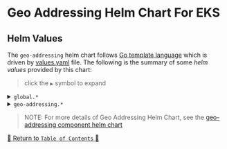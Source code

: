 # Geo Addressing Helm Chart For EKS

## Helm Values

The `geo-addressing` helm chart follows [Go template language](https://pkg.go.dev/text/template) which is driven
by [values.yaml](values.yaml) file. The following is the summary of some *helm values*
provided by this chart:

> click the `▶` symbol to expand

<details>
<summary><code>global.*</code></summary>

| Parameter                                       | Description                                                                                                                                         | Default        |
|-------------------------------------------------|-----------------------------------------------------------------------------------------------------------------------------------------------------|----------------|
| *`global.awsRegion`                             | The AWS Region of AWS EFS                                                                                                                           | `us-east-1`    |
| *`global.nfs.fileSystemId`                      | The EFS fileSystemId                                                                                                                                | `fileSystemId` |
| `global.addressingHook.storageClass.enabled`    | If you want to provide a custom Storage class for Addressing Hook, you need to disable this flag and set the storageClass Name Parameter.           | `true`         |
| `global.addressingHook.storageClass.name`       | If you want to provide a custom Storage class for Addressing Hook, you need to disable the flag and set the storageClass Name Parameter.            | `~`            |
| `global.nfs.storageClass.enabled`               | If you want to provide a custom Storage class for Addressing Service, you need to disable this flag and set the storageClass Name Parameter.        | `true`         |
| `global.nfs.storageClass.name`                  | If you want to provide a custom Storage class for Addressing Service, you need to disable the flag and set the storageClass Name Parameter.         | `~`            |
| `global.addressingExpress.storageClass.enabled` | If you want to provide a custom Storage class for Addressing Express Engine, you need to disable this flag and set the storageClass Name Parameter. | `true`         |
| `global.addressingExpress.storageClass.name`    | If you want to provide a custom Storage class for Addressing Express Engine, you need to disable the flag and set the storageClass Name Parameter.  | `~`            |

<hr>
</details>

<details>
<summary><code>geo-addressing.*</code></summary>

| Parameter          | Description                           | Default             |
|--------------------|---------------------------------------|---------------------|
| `geo-addressing.*` | The generic geo-addressing helm chart | `see <values.yaml>` |

<hr>
</details>

> NOTE: For more details of Geo Addressing Helm Chart, see
> the [geo-addressing component helm chart](../../component-charts/geo-addressing-generic/README.md)

[🔗 Return to `Table of Contents` 🔗](../../../README.md#components)
